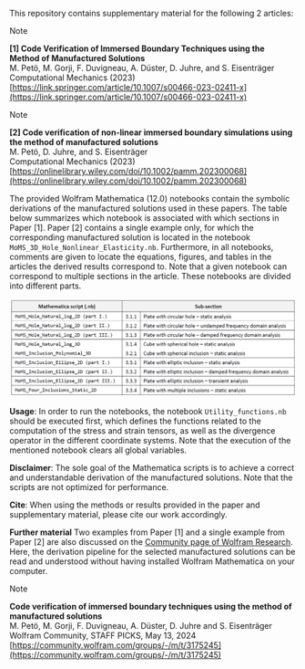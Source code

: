 This repository contains supplementary material for the following 2 articles:

>[!NOTE]  
>**[1] Code Verification of Immersed Boundary Techniques using the Method of Manufactured Solutions**<br>
> M. Petö, M. Gorji, F. Duvigneau, A. Düster, D. Juhre, and S. Eisenträger<br>
> Computational Mechanics (2023)<br>
> [https://link.springer.com/article/10.1007/s00466-023-02411-x](https://link.springer.com/article/10.1007/s00466-023-02411-x)

>[!NOTE]  
>**[2] Code verification of non-linear immersed boundary simulations using the method of manufactured solutions**<br>
>M. Petö, D. Juhre, and S. Eisenträger<br>
>Computational Mechanics (2023)<br>
>[https://onlinelibrary.wiley.com/doi/10.1002/pamm.202300068](https://onlinelibrary.wiley.com/doi/10.1002/pamm.202300068)

The provided Wolfram Mathematica (12.0) notebooks contain the symbolic derivations of the manufactured solutions used in these papers. The table below summarizes which notebook is associated with which sections in Paper [1]. Paper [2] contains a single example only, for which the corresponding manufactured solution is located in the notebook `MoMS_3D_Hole_Nonlinear_Elasticity.nb`. Furthermore, in all notebooks, comments are given to locate the equations, figures, and tables in the articles the derived results correspond to. Note that a given notebook can correspond to multiple sections in the article. These notebooks are divided into different parts.

![Scheme](table.PNG)

**Usage**: In order to run the notebooks, the notebook `Utility_functions.nb` should be executed first, which defines the functions related to the computation of the stress and strain tensors, as well as the divergence operator in the different coordinate systems. Note that the execution of the mentioned notebook clears all global variables.

**Disclaimer**: The sole goal of the Mathematica scripts is to achieve a correct and understandable derivation of the manufactured solutions. Note that the scripts are not optimized for performance.

**Cite**: When using the methods or results provided in the paper and supplementary material, please cite our work accordingly.

**Further material**
Two examples from Paper [1] and a single example from Paper [2] are also discussed on the [Community page of Wolfram Research](https://community.wolfram.com/). Here, the derivation pipeline for the selected manufactured solutions can be read and understood without having installed Wolfram Mathematica on your computer. 

>[!NOTE]
>**Code verification of immersed boundary techniques using the method of manufactured solutions​**<br>
> M. Petö, M. Gorji, F. Duvigneau, A. Düster, D. Juhre and S. Eisenträger<br>
> Wolfram Community, STAFF PICKS, May 13, 2024<br>
> [https://community.wolfram.com/groups/-/m/t/3175245](https://community.wolfram.com/groups/-/m/t/3175245)
